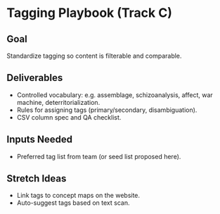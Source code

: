 # Tagging Playbook (Track C)

## Goal
Standardize tagging so content is filterable and comparable.

## Deliverables
- Controlled vocabulary: e.g. assemblage, schizoanalysis, affect, war machine, deterritorialization.
- Rules for assigning tags (primary/secondary, disambiguation).
- CSV column spec and QA checklist.

## Inputs Needed
- Preferred tag list from team (or seed list proposed here).

## Stretch Ideas
- Link tags to concept maps on the website.
- Auto-suggest tags based on text scan.
